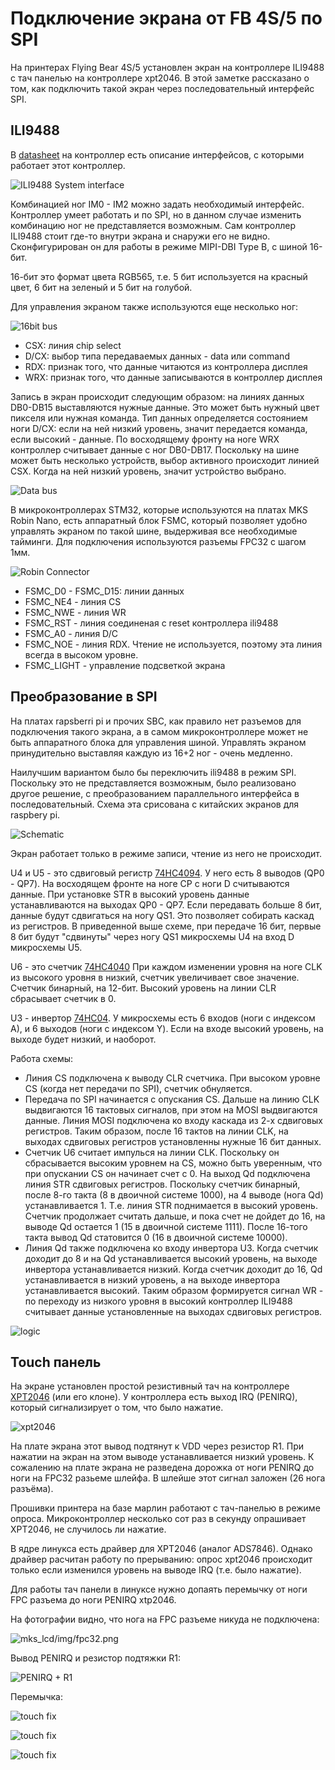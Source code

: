# Подключение экрана от FB 4S/5 по SPI

На принтерах Flying Bear 4S/5 установлен экран на контроллере ILI9488 с тач панелью на контроллере xpt2046. В этой заметке рассказано о том, как подключить такой экран через последовательный интерфейс SPI.

## ILI9488

В [datasheet](./ds/mks_lcd/ds/ILI9488_Data_Sheet.pdf) на контроллер есть описание интерфейсов, с которыми работает этот контроллер.

![ILI9488 System interface](./img/system_interface.png)

Комбинацией ног IM0 - IM2 можно задать необходимый интерфейс. Контроллер умеет работать и по SPI, но в данном случае изменить комбинацию ног не представляется возможным. Сам контроллер ILI9488 стоит где-то внутри экрана и снаружи его не видно. Сконфигурирован он для работы в режиме MIPI-DBI Type B, с шиной 16-бит.

16-бит это формат цвета RGB565, т.е. 5 бит используется на красный цвет, 6 бит на зеленый и 5 бит на голубой.

Для управления экраном также используются еще несколько ног:

![16bit bus](./img/16bit_bus.png)

* CSX: линия chip select
* D/CX: выбор типа передаваемых данных - data или command
* RDX: признак того, что данные читаются из контроллера дисплея
* WRX: признак того, что данные записываются в контроллер дисплея

Запись в экран происходит следующим образом: на линиях данных DB0-DB15 выставляются нужные данные. Это может быть нужный цвет пикселя или нужная команда. Тип данных определяется состоянием ноги D/CX: если на ней низкий уровень, значит передается команда, если высокий - данные. По восходящему фронту на ноге WRX контроллер считывает данные с ног DB0-DB17. Поскольку на шине может быть несколько устройств, выбор активного происходит линией CSX. Когда на ней низкий уровень, значит устройство выбрано.

![Data bus](./img/data_bus.png)

В микроконтроллерах STM32, которые используются на платах MKS Robin Nano, есть аппаратный блок FSMC, который позволяет удобно управлять экраном по такой шине, выдерживая все необходимые тайминги. Для подключения используются разъемы FPC32 с шагом 1мм.

![Robin Connector](./img/robin_connector.png)

* FSMC_D0 - FSMC_D15: линии данных
* FSMC_NE4 - линия CS
* FSMC_NWE - линия WR
* FSMC_RST - линия соединеная с reset контроллера ili9488
* FSMC_A0 - линия D/C
* FSMC_NOE - линия RDX. Чтение не используется, поэтому эта линия всегда в высоком уровне.
* FSMC_LIGHT - управление подсветкой экрана

## Преобразование в SPI

На платах rapsberri pi и прочих SBC, как правило нет разъемов для подключения такого экрана, а в самом микроконтроллере может не быть аппаратного блока для управления шиной. Управлять экраном принудительно выставляя каждую из 16+2 ног - очень медленно.

Наилучшим вариантом было бы переключить ili9488 в режим SPI. Поскольку это не представляется возможным, было реализовано другое решение, с преобразованием параллельного интерфейса в последовательный. Схема эта срисована с китайских экранов для raspbery pi.

![Schematic](./img/schematic.png)

Экран работает только в режиме записи, чтение из него не происходит.

U4 и U5 - это сдвиговый регистр [74HC4094](./ds/74hc4094.pdf). У него есть 8 выводов (QP0 - QP7). На восходящем фронте на ноге CP с ноги D считываются данные. При установке STR в высокий уровень данные устанавливаются на выходах QP0 - QP7. Если передавать больше 8 бит, данные будут сдвигаться на ногу QS1. Это позволяет собирать каскад из регистров. В приведенной выше схеме, при передаче 16 бит, первые 8 бит будут "сдвинуты" через ногу QS1 микросхемы U4 на вход D микросхемы U5.

U6 - это счетчик [74HC4040](./ds/74hc4040.pdf) При каждом изменении уровня на ноге CLK из высокого уровня в низкий, счетчик увеличивает свое значение. Счетчик бинарный, на 12-бит. Высокий уровень на линии CLR сбрасывает счетчик в 0.

U3 - инвертор [74HC04](./ds/74рс04.pdf). У микросхемы есть 6 входов (ноги с индексом А), и 6 выходов (ноги с индексом Y). Если на входе высокий уровень, на выходе будет низкий, и наоборот.

Работа схемы:

* Линия CS подключена к выводу CLR счетчика. При высоком уровне CS (когда нет передачи по SPI), счетчик обнуляется.
* Передача по SPI начинается с опускания CS. Дальше на линию CLK выдвигаются 16 тактовых сигналов, при этом на MOSI выдвигаются данные. Линия MOSI подключена ко входу каскада из 2-х сдвиговых регистров. Таким образом, после 16 тактов на линии CLK, на выходах сдвиговых регистров установленны нужные 16 бит данных.
* Счетчик U6 считает импулься на линии CLK. Поскольку он сбрасывается высоким уровнем на CS, можно быть уверенным, что при опускании CS он начинает счет с 0. На выход Qd подключена линия STR сдвиговых регистров. Поскольку счетчик бинарный, после 8-го такта (8 в двоичной системе 1000), на 4 выводе (нога Qd) устанавливается 1. Т.е. линия STR поднимается в высокий уровень. Счетчик продолжает считать дальше, и пока счет не дойдет до 16, на выводе Qd остается 1 (15 в двоичной системе 1111). После 16-того такта вывод Qd статовится 0 (16 в двоичной системе 10000).
* Линия Qd также подключена ко входу инвертора U3. Когда счетчик доходит до 8 и на Qd устанавливается высокий уровень, на выходе инвертора устанавливается низкий. Когда счетчик доходит до 16, Qd устанавливается в низкий уровень, а на выходе инвертора устанавливается высокий. Таким образом формируется сигнал WR - по переходу из низкого уровня в высокий контроллер ILI9488 считывает данные установленные на выходах сдвиговых регистров.

![logic](./img/logic.png)

## Touch панель

На экране установлен простой резистивный тач на контроллере [XPT2046](./ds/XPT2046.pdf) (или его клоне). У контроллера есть выход IRQ (PENIRQ), который сигнализирует о том, что было нажатие.

![xpt2046](./img/xpt2046.png)

На плате экрана этот вывод подтянут к VDD через резистор R1. При нажатии на экран на этом выводе устанавливается низкий уровень. К сожалению на плате экрана не разведена дорожка от ноги PENIRQ до ноги на FPC32 разьеме шлейфа. В шлейше этот сигнал заложен (26 нога разъёма).

Прошивки принтера на базе марлин работают с тач-панелью в режиме опроса. Микроконтроллер несколько сот раз в секунду опрашивает XPT2046, не случилось ли нажатие.

В ядре линукса есть драйвер для XPT2046 (аналог ADS7846). Однако драйвер расчитан работу по прерыванию: опрос xpt2046 происходит только если изменился уровень на выводе IRQ (т.е. было нажатие).

Для работы тач панели в линуксе нужно допаять перемычку от ноги FPC разъема до ноги PENIRQ xtp2046.

На фотографии видно, что нога на FPC разъеме никуда не подключена:

![mks_lcd/img/fpc32.png](./img/fpc32.png)

Вывод PENIRQ и резистор подтяжки R1:

![PENIRQ + R1](mks_lcd/img/xpt2046_irq.png)

Перемычка:

![touch fix](./img/3d_fix_1.png)

![touch fix](./img/3d_fix_2.png)

![touch fix](./img/3d_fix_3.png)
